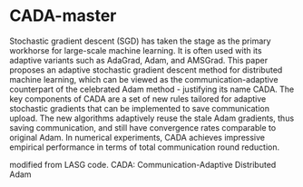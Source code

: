# CADA-master
Stochastic gradient descent (SGD) has taken the stage as the primary workhorse for large-scale machine learning. It is often used with its adaptive variants such as AdaGrad, Adam, and AMSGrad. This paper proposes an adaptive stochastic gradient descent method for distributed machine learning, which can be viewed as the communication-adaptive counterpart of the celebrated Adam method - justifying its name CADA. The key components of CADA are a set of new rules tailored for adaptive stochastic gradients that can be implemented to save communication upload. The new algorithms adaptively reuse the stale Adam gradients, thus saving communication, and still have convergence rates comparable to original Adam. In numerical experiments, CADA achieves impressive empirical performance in terms of total communication round reduction.


modified from LASG code.
CADA: Communication-Adaptive Distributed Adam
